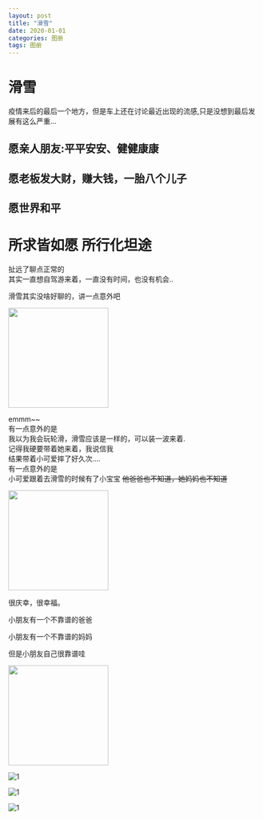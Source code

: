 ```yaml
---
layout: post
title: "滑雪"
date: 2020-01-01
categories: 图册
tags: 图册
---  
```



# 滑雪

疫情来后的最后一个地方，但是车上还在讨论最近出现的流感,只是没想到最后发展有这么严重...


## 愿亲人朋友:平平安安、健健康康
## 愿老板发大财，赚大钱，一胎八个儿子 
## 愿世界和平
# 所求皆如愿 所行化坦途 



扯远了聊点正常的  
其实一直想自驾游来着，一直没有时间，也没有机会..  

滑雪其实没啥好聊的，讲一点意外吧  

<img src="https://youpaiyun.lovemucheng.xyz/images/emo/v2-023835e80f82af259de4230427d4a5d9_r.jpg" width="200" height="200" />  

emmm~~  
有一点意外的是  
我以为我会玩轮滑，滑雪应该是一样的，可以装一波来着.  
记得我硬要带着她来着，我说信我  
结果带着小可爱摔了好久次....  
有一点意外的是  
小可爱跟着去滑雪的时候有了小宝宝  ~~他爸爸也不知道，她妈妈也不知道~~  

<img src="https://youpaiyun.lovemucheng.xyz/images/emo/v2-a00928c2552609286a2071ec9c185d21_r.jpg" width="200" height="200" />  

很庆幸，很幸福。  

小朋友有一个不靠谱的爸爸   

小朋友有一个不靠谱的妈妈  

但是小朋友自己很靠谱哇  

<img src="https://youpaiyun.lovemucheng.xyz/images/emo/v2-34777ba28e9694cd18de8229cbbda149_r.jpg" width="200" height="200" />  


![1](https://youpaiyun.lovemucheng.xyz/images/shennongjia/1.jpg)

![1](https://youpaiyun.lovemucheng.xyz/images/shennongjia/2.jpg)

![1](https://youpaiyun.lovemucheng.xyz/images/shennongjia/3.jpg)